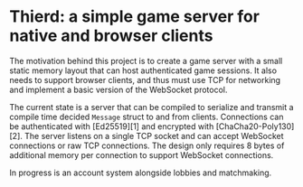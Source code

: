 # Thierd: a simple game server for native and browser clients

The motivation behind this project is to create a game server with a small
static memory layout that can host authenticated game sessions.
It also needs to support browser clients, and thus must use TCP for networking
and implement a basic version of the WebSocket protocol.

The current state is a server that can be compiled to serialize and transmit a
compile time decided `Message` struct to and from clients. Connections can be
authenticated with [Ed25519][1] and encrypted with [ChaCha20-Poly130][2].
The server listens on a single TCP socket and can accept WebSocket connections
or raw TCP connections. The design only requires 8 bytes of additional memory
per connection to support WebSocket connections.

In progress is an account system alongside lobbies and matchmaking.
